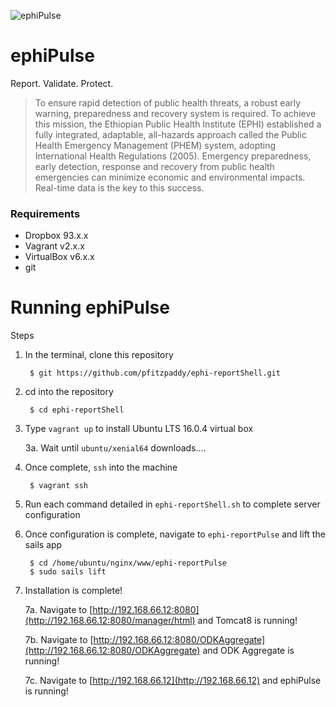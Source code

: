 ![ephiPulse](https://github.com/pfitzpaddy/ephi-reportPulse/blob/master/assets/images/ephiPulse_120px.png)
# ephiPulse
Report. Validate. Protect.
> To ensure rapid detection of public health threats, a robust early warning, preparedness and recovery system is required. To achieve this mission, the Ethiopian Public Health Institute (EPHI) established a fully integrated, adaptable, all-hazards approach called the Public Health Emergency Management (PHEM) system, adopting International Health Regulations (2005). Emergency preparedness, early detection, response and recovery from public health emergencies can minimize economic and environmental impacts. Real-time data is the key to this success.


### Requirements

- Dropbox 93.x.x
- Vagrant v2.x.x
- VirtualBox v6.x.x
- git

# Running ephiPulse

Steps

1. In the terminal, clone this repository 

		$ git https://github.com/pfitzpaddy/ephi-reportShell.git
		
2. cd into the repository

		$ cd ephi-reportShell

3. Type ``vagrant up`` to install Ubuntu LTS 16.0.4 virtual box

	3a. Wait until ``ubuntu/xenial64`` downloads....

4. Once complete, ``ssh`` into the machine

		$ vagrant ssh

5. Run each command detailed in ``ephi-reportShell.sh`` to complete server configuration

6. Once configuration is complete, navigate to ``ephi-reportPulse`` and lift the sails app

		$ cd /home/ubuntu/nginx/www/ephi-reportPulse
		$ sudo sails lift
		
7. Installation is complete!

	7a. Navigate to [http://192.168.66.12:8080](http://192.168.66.12:8080/manager/html) and Tomcat8 is running!

	7b. Navigate to [http://192.168.66.12:8080/ODKAggregate](http://192.168.66.12:8080/ODKAggregate) and ODK Aggregate is running!
	
	7c. Navigate to [http://192.168.66.12](http://192.168.66.12) and ephiPulse is running!
	
